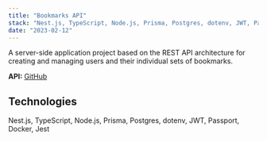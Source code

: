 ```yaml
---
title: "Bookmarks API"
stack: "Nest.js, TypeScript, Node.js, Prisma, Postgres, dotenv, JWT, Passport, Docker, Jest"
date: "2023-02-12"
---
```


A server-side application project based on the REST API architecture for creating and managing users and their individual sets of bookmarks.

**API:** [GitHub](https://github.com/dawidmarek95x/nest_bookmarks-api)

## Technologies

Nest.js, TypeScript, Node.js, Prisma, Postgres, dotenv, JWT, Passport, Docker, Jest
